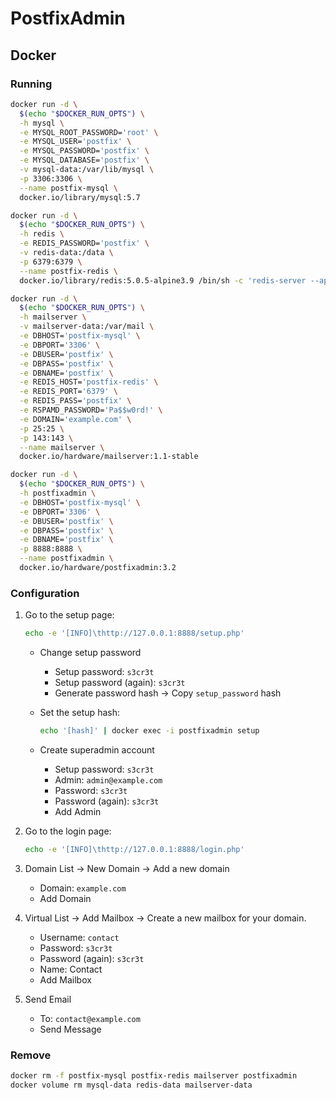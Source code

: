 # PostfixAdmin

## Docker

### Running

```sh
docker run -d \
  $(echo "$DOCKER_RUN_OPTS") \
  -h mysql \
  -e MYSQL_ROOT_PASSWORD='root' \
  -e MYSQL_USER='postfix' \
  -e MYSQL_PASSWORD='postfix' \
  -e MYSQL_DATABASE='postfix' \
  -v mysql-data:/var/lib/mysql \
  -p 3306:3306 \
  --name postfix-mysql \
  docker.io/library/mysql:5.7
```

```sh
docker run -d \
  $(echo "$DOCKER_RUN_OPTS") \
  -h redis \
  -e REDIS_PASSWORD='postfix' \
  -v redis-data:/data \
  -p 6379:6379 \
  --name postfix-redis \
  docker.io/library/redis:5.0.5-alpine3.9 /bin/sh -c 'redis-server --appendonly yes --requirepass ${REDIS_PASSWORD}'
```

```sh
docker run -d \
  $(echo "$DOCKER_RUN_OPTS") \
  -h mailserver \
  -v mailserver-data:/var/mail \
  -e DBHOST='postfix-mysql' \
  -e DBPORT='3306' \
  -e DBUSER='postfix' \
  -e DBPASS='postfix' \
  -e DBNAME='postfix' \
  -e REDIS_HOST='postfix-redis' \
  -e REDIS_PORT='6379' \
  -e REDIS_PASS='postfix' \
  -e RSPAMD_PASSWORD='Pa$$w0rd!' \
  -e DOMAIN='example.com' \
  -p 25:25 \
  -p 143:143 \
  --name mailserver \
  docker.io/hardware/mailserver:1.1-stable
```

```sh
docker run -d \
  $(echo "$DOCKER_RUN_OPTS") \
  -h postfixadmin \
  -e DBHOST='postfix-mysql' \
  -e DBPORT='3306' \
  -e DBUSER='postfix' \
  -e DBPASS='postfix' \
  -e DBNAME='postfix' \
  -p 8888:8888 \
  --name postfixadmin \
  docker.io/hardware/postfixadmin:3.2
```

### Configuration

1. Go to the setup page:

   ```sh
   echo -e '[INFO]\thttp://127.0.0.1:8888/setup.php'
   ```

   - Change setup password
     - Setup password: `s3cr3t`
     - Setup password (again): `s3cr3t`
     - Generate password hash -> Copy `setup_password` hash
   - Set the setup hash:

     ```sh
     echo '[hash]' | docker exec -i postfixadmin setup
     ```

   - Create superadmin account
     - Setup password: `s3cr3t`
     - Admin: `admin@example.com`
     - Password: `s3cr3t`
     - Password (again): `s3cr3t`
     - Add Admin

2. Go to the login page:

   ```sh
   echo -e '[INFO]\thttp://127.0.0.1:8888/login.php'
   ```

3. Domain List -> New Domain -> Add a new domain
   - Domain: `example.com`
   - Add Domain
4. Virtual List -> Add Mailbox -> Create a new mailbox for your domain.
   - Username: `contact`
   - Password: `s3cr3t`
   - Password (again): `s3cr3t`
   - Name: Contact
   - Add Mailbox
5. Send Email
   - To: `contact@example.com`
   - Send Message

### Remove

```sh
docker rm -f postfix-mysql postfix-redis mailserver postfixadmin
docker volume rm mysql-data redis-data mailserver-data
```
